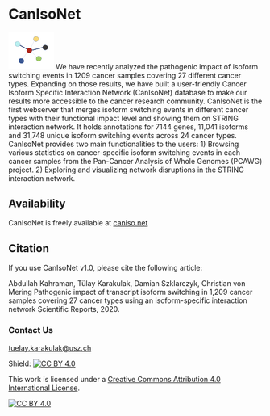 # CanIsoNet
<img src="https://github.com/KarakulakTulay/CanIsoNet_Web/blob/master/static/images/github-logo.png" width="90">
We have recently analyzed the pathogenic impact of isoform switching events in 1209 cancer samples covering 27 different cancer types. Expanding on those results, we have built a user-friendly Cancer Isoform Specific Interaction Network (CanIsoNet) database to make our results more accessible to the cancer research community.
CanIsoNet is the first webserver that merges isoform switching events in different cancer types with their functional impact level and showing them on STRING interaction network.
It holds annotations for 7144 genes, 11,041 isoforms and 31,748 unique isoform switching events across 24 cancer types.
CanIsoNet provides two main functionalities to the users:
1) Browsing various statistics on cancer-specific isoform switching events in each cancer samples from the Pan-Cancer Analysis of Whole Genomes (PCAWG) project.
2) Exploring and visualizing network disruptions in the STRING interaction network.

## Availability

CanIsoNet is freely available at [caniso.net](https://www.caniso.net/)

## Citation
If you use CanIsoNet v1.0, please cite the following article:

Abdullah Kahraman, Tülay Karakulak, Damian Szklarczyk, Christian von Mering Pathogenic impact of transcript isoform switching in 1,209 cancer samples covering 27 cancer types using an isoform-specific interaction network Scientific Reports, 2020.

### Contact Us
tuelay.karakulak@usz.ch

Shield: [![CC BY 4.0][cc-by-shield]][cc-by]

This work is licensed under a
[Creative Commons Attribution 4.0 International License][cc-by].

[![CC BY 4.0][cc-by-image]][cc-by]

[cc-by]: http://creativecommons.org/licenses/by/4.0/
[cc-by-image]: https://i.creativecommons.org/l/by/4.0/88x31.png
[cc-by-shield]: https://img.shields.io/badge/License-CC%20BY%204.0-lightgrey.svg

